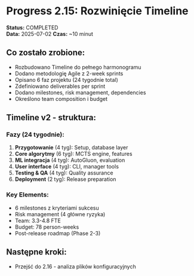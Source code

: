 # Progress 2.15: Rozwinięcie Timeline

**Status:** COMPLETED  
**Data:** 2025-07-02
**Czas:** ~10 minut

## Co zostało zrobione:
- Rozbudowano Timeline do pełnego harmonogramu
- Dodano metodologię Agile z 2-week sprints
- Opisano 6 faz projektu (24 tygodnie total)
- Zdefiniowano deliverables per sprint
- Dodano milestones, risk management, dependencies
- Określono team composition i budget

## Timeline v2 - struktura:

### Fazy (24 tygodnie):
1. **Przygotowanie** (4 tyg): Setup, database layer
2. **Core algorytmy** (6 tyg): MCTS engine, features
3. **ML integracja** (4 tyg): AutoGluon, evaluation
4. **User interface** (4 tyg): CLI, manager tools
5. **Testing & QA** (4 tyg): Quality assurance
6. **Deployment** (2 tyg): Release preparation

### Key Elements:
- 6 milestones z kryteriami sukcesu
- Risk management (4 główne ryzyka)
- Team: 3.3-4.8 FTE
- Budget: 78 person-weeks
- Post-release roadmap (Phase 2-3)

## Następne kroki:
- Przejść do 2.16 - analiza plików konfiguracyjnych